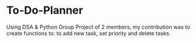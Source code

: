 # To-Do-Planner
Using DSA & Python
Group Project of 2 members, my contribution was to create functions to:
to add new task, set priority and delete tasks.
